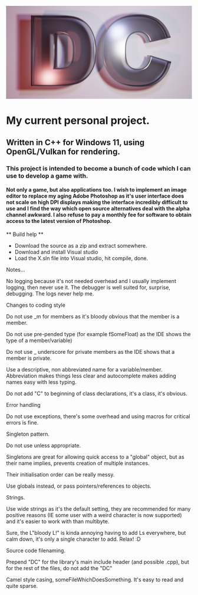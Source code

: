 ![X project logo. Two letters D and C, extruded slightly and placed against a quad within the 3D application Blender.](https://github.com/DavidCradock/DC/blob/51c30954811147e2ef6a3bb882f0f1131df434be/github_images/github_social_image.png)
# My current personal project.
## Written in C++ for Windows 11, using OpenGL/Vulkan for rendering.
### This project is intended to become a bunch of code which I can use to develop a game with.
#### Not only a game, but also applications too. I wish to implement an image editor to replace my aging Adobe Photoshop as it's user interface does not scale on high DPI displays making the interface incredibly difficult to use and I find the way which open source alternatives deal with the alpha channel awkward. I also refuse to pay a monthly fee for software to obtain access to the latest version of Photoshop.
** Build help **
- Download the source as a zip and extract somewhere.
- Download and install Visual studio
- Load the X.sln file into Visual studio, hit compile, done.

Notes...

No logging because it's not needed overhead and I usually implement logging, then never use it. The debugger is well suited for, surprise, debugging. The logs never help me.

Changes to coding style

Do not use _m for members as it's bloody obvious that the member is a member.

Do not use pre-pended type (for example fSomeFloat) as the IDE shows the type of a member/variable)

Do not use _ underscore for private members as the IDE shows that a member is private.

Use a descriptive, non abbreviated name for a variable/member. Abbreviation makes things less clear and autocomplete makes adding names easy with less typing.

Do not add "C" to beginning of class declarations, it's a class, it's obvious.


Error handling

Do not use exceptions, there's some overhead and using macros for critical errors is fine.

Singleton pattern.

Do not use unless appropriate.

Singletons are great for allowing quick access to a "global" object, but as their name implies, prevents creation of multiple instances.

Their initialisation order can be really messy.

Use globals instead, or pass pointers/references to objects.

Strings.

Use wide strings as it's the default setting, they are recommended for many positive reasons (IE some user with a weird character is now supported) and it's easier to work with than multibyte.

Sure, the L"bloody L!" is kinda annoying having to add Ls everywhere, but calm down, it's only a single character to add. Relax! :D

Source code filenaming.

Prepend "DC" for the library's main include header (and possible .cpp), but for the rest of the files, do not add the "DC"

Camel style casing, someFileWhichDoesSomething. It's easy to read and quite sparse.


